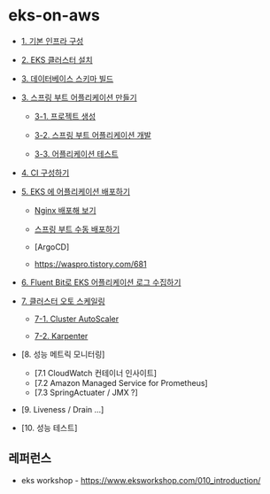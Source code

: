 # eks-on-aws

* [1. 기본 인프라 구성](https://github.com/gnosia93/eks-on-aws/blob/main/tutorial/basic-infra.md)

* [2. EKS 클러스터 설치](https://github.com/gnosia93/container-on-aws/blob/main/tutorial/eks-cluster-launch.md)

* [3. 데이터베이스 스키마 빌드]()

* [3. 스프링 부트 어플리케이션 만들기]()

  * [3-1. 프로젝트 생성](https://github.com/gnosia93/eks-on-aws/blob/main/tutorial/springboot-shop.md)

  * [3-2. 스프링 부트 어플리케이션 개발](https://github.com/gnosia93/eks-on-aws/blob/main/tutorial/springboot-devel.md)
 
  * [3-3. 어플리케이션 테스트](https://github.com/gnosia93/eks-on-aws/blob/main/tutorial/springboot-postman.md)
  
* [4. CI 구성하기](https://github.com/gnosia93/eks-on-aws/blob/main/tutorial/eks-codepipe-line.md)

* [5. EKS 에 어플리케이션 배포하기]()

  - [Nginx 배포해 보기](https://github.com/gnosia93/eks-on-aws/blob/main/tutorial/eks-nginx-deploy.md)

  - [스프링 부트 수동 배포하기](https://github.com/gnosia93/eks-on-aws/blob/main/tutorial/eks-manual-deploy.md)

  - [ArgoCD]

  - https://waspro.tistory.com/681
 
* [6. Fluent Bit로 EKS 어플리케이션 로그 수집하기](https://github.com/gnosia93/eks-on-aws/blob/main/tutorial/eks-logging.md)

* [7. 클러스터 오토 스케일링]()
  
  - [7-1. Cluster AutoScaler](https://github.com/gnosia93/eks-on-aws/blob/main/tutorial/eks-ca.md)

  - [7-2. Karpenter](https://github.com/gnosia93/eks-on-aws/blob/main/tutorial/eks-karpenter.md)

* [8. 성능 메트릭 모니터링]
  
  - [7.1 CloudWatch 컨테이너 인사이트]
  - [7.2 Amazon Managed Service for Prometheus]
  - [7.3 SpringActuater / JMX ?]      

* [9. Liveness / Drain ...]

* [10. 성능 테스트]


## 레퍼런스 ##

* eks workshop - https://www.eksworkshop.com/010_introduction/

